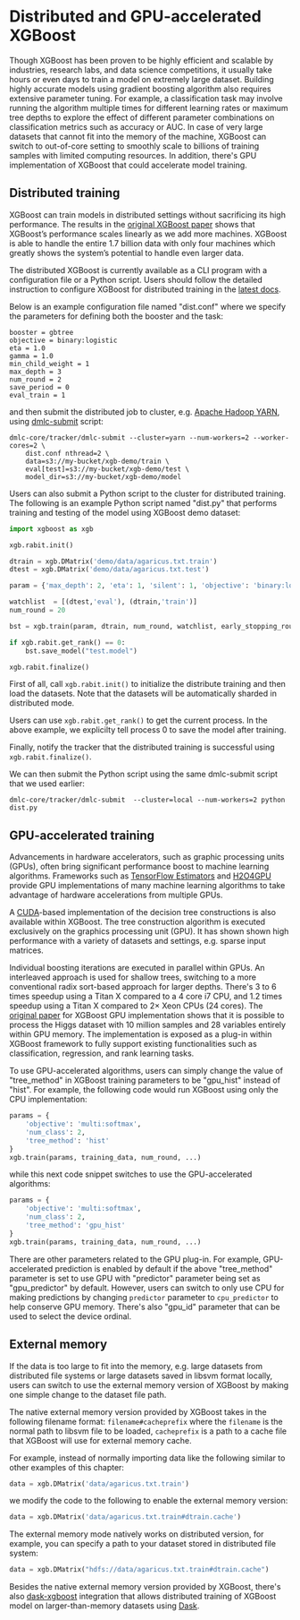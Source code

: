 # Distributed and GPU-accelerated XGBoost

Though XGBoost has been proven to be highly efficient and scalable by industries, research labs,
and data science competitions, it usually take hours or even days to train a model on
extremely large dataset. Building highly accurate models using gradient boosting algorithm also requires
extensive parameter tuning. For example, a classification task may involve running the algorithm
multiple times for different learning rates or maximum tree depths to explore the effect of different
parameter combinations on classification metrics such as accuracy or AUC. In case of very
large datasets that cannot fit into the memory of the machine, XGBoost can switch to out-of-core
setting to smoothly scale to billions of training samples with limited computing resources.
In addition, there's GPU implementation of XGBoost that could accelerate model training.


## Distributed training

XGBoost can train models in distributed settings without sacrificing its high performance.
The results in the [original XGBoost paper](https://dl.acm.org/ft_gateway.cfm?id=2939785&type=pdf)
shows that XGBoost’s performance scales linearly as we add more machines. XGBoost is
able to handle the entire 1.7 billion data with only four machines which greatly shows the
system’s potential to handle even larger data.

The distributed XGBoost is currently available as a CLI program with a configuration file or a Python script.
Users should follow the detailed instruction to configure XGBoost for distributed training in
the [latest docs](https://xgboost.readthedocs.io/en/latest/).

Below is an example configuration file named "dist.conf" where we specify the parameters for defining
both the booster and the task:

```
booster = gbtree
objective = binary:logistic
eta = 1.0
gamma = 1.0
min_child_weight = 1
max_depth = 3
num_round = 2
save_period = 0
eval_train = 1
```

and then submit the distributed job to cluster, e.g.
[Apache Hadoop YARN](https://hadoop.apache.org/docs/current/hadoop-yarn/hadoop-yarn-site/YARN.html), using
[dmlc-submit](https://github.com/dmlc/dmlc-core/tree/master/tracker) script:

```
dmlc-core/tracker/dmlc-submit --cluster=yarn --num-workers=2 --worker-cores=2 \
    dist.conf nthread=2 \
    data=s3://my-bucket/xgb-demo/train \
    eval[test]=s3://my-bucket/xgb-demo/test \
    model_dir=s3://my-bucket/xgb-demo/model
```

Users can also submit a Python script to the cluster for distributed training.
The following is an example Python script named "dist.py" that performs training
and testing of the model using XGBoost demo dataset:

```python
import xgboost as xgb

xgb.rabit.init()

dtrain = xgb.DMatrix('demo/data/agaricus.txt.train')
dtest = xgb.DMatrix('demo/data/agaricus.txt.test')

param = {'max_depth': 2, 'eta': 1, 'silent': 1, 'objective': 'binary:logistic'}

watchlist  = [(dtest,'eval'), (dtrain,'train')]
num_round = 20

bst = xgb.train(param, dtrain, num_round, watchlist, early_stopping_rounds=2)

if xgb.rabit.get_rank() == 0:
    bst.save_model("test.model")

xgb.rabit.finalize()
```

First of all, call `xgb.rabit.init()` to initialize the distribute training and then load the
datasets. Note that the datasets will be automatically sharded in distributed mode.

Users can use `xgb.rabit.get_rank()` to get the current process. In the above example,
we explicilty tell process 0 to save the model after training.

Finally, notify the tracker that the distributed training is successful using `xgb.rabit.finalize()`.

We can then submit the Python script using the same dmlc-submit script that we used earlier:

```
dmlc-core/tracker/dmlc-submit  --cluster=local --num-workers=2 python dist.py
```

## GPU-accelerated training

Advancements in hardware accelerators, such as graphic processing units (GPUs),
often bring significant performance boost to machine learning algorithms. Frameworks
such as [TensorFlow Estimators](https://dl.acm.org/citation.cfm?id=3098171) and
[H2O4GPU](https://github.com/h2oai/h2o4gpu) provide GPU implementations of many
machine learning algorithms to take advantage of hardware accelerations from
multiple GPUs.

A [CUDA](https://en.wikipedia.org/wiki/CUDA)-based implementation of the decision
tree constructions is also available within XGBoost. The tree construction
algorithm is executed exclusively on the graphics processing unit (GPU). It has shown
shown high performance with a variety of datasets and settings, e.g. sparse input matrices.

Individual boosting iterations are executed in parallel within GPUs. An interleaved approach
is used for shallow trees, switching to a more conventional radix sort-based approach for larger depths.
There's 3 to 6 times speedup using a Titan X compared to a 4 core i7 CPU, and 1.2 times speedup using
a Titan X compared to 2× Xeon CPUs (24 cores). The [original paper](https://peerj.com/articles/cs-127/)
for XGBoost GPU implementation shows that it is possible to process the
Higgs dataset with 10 million samples and 28 variables entirely within GPU memory.
The implementation is exposed as a plug-in within XGBoost framework to fully support existing
functionalities such as classification, regression, and rank learning tasks.

To use GPU-accelerated algorithms, users can simply change the value of "tree_method" in
XGBoost training parameters to be "gpu_hist" instead of "hist". For example, the following
code would run XGBoost using only the CPU implementation:

```python
params = {
	'objective': 'multi:softmax',
	'num_class': 2,
	'tree_method': 'hist'
}
xgb.train(params, training_data, num_round, ...)
```

while this next code snippet switches to use the GPU-accelerated algorithms:

```python
params = {
	'objective': 'multi:softmax',
	'num_class': 2,
	'tree_method': 'gpu_hist'
}
xgb.train(params, training_data, num_round, ...)
```

There are other parameters related to the GPU plug-in. For example, GPU-accelerated
prediction is enabled by default if the above "tree_method" parameter is set to use GPU
with "predictor" parameter being set as "gpu_predictor" by default. However, users
can switch to only use CPU for making predictions by changing `predictor` parameter
to `cpu_predictor` to help conserve GPU memory. There's also "gpu_id" parameter that
can be used to select the device ordinal.

## External memory

If the data is too large to fit into the memory, e.g. large datasets from distributed file systems or
large datasets saved in libsvm format locally, users can switch to use the external memory version
of XGBoost by making one simple change to the dataset file path.

The native external memory version provided by XGBoost takes in the following filename format:
`filename#cacheprefix`
where the `filename` is the normal path to libsvm file to be loaded, `cacheprefix` is
a path to a cache file that XGBoost will use for external memory cache.

For example, instead of normally importing data like the following similar to other examples of this chapter:

```python
data = xgb.DMatrix('data/agaricus.txt.train')
```

we modify the code to the following to enable the external memory version:

```python
data = xgb.DMatrix('data/agaricus.txt.train#dtrain.cache')
```

The external memory mode natively works on distributed version, for example, you can specify
a path to your dataset stored in distributed file system:

```python
data = xgb.DMatrix("hdfs://data/agaricus.txt.train#dtrain.cache")
```

Besides the native external memory version provided by XGBoost, there's also
[dask-xgboost](https://github.com/dask/dask-xgboost) integration that allows
distributed training of XGBoost model on larger-than-memory datasets using
[Dask](https://github.com/dask/dask).
